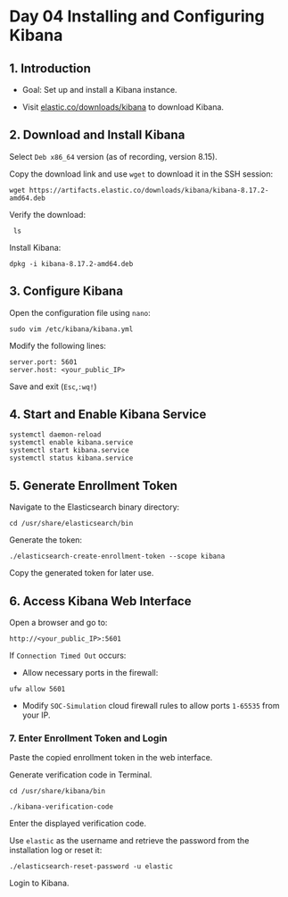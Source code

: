 # Day 04 Installing and Configuring Kibana

## 1. Introduction

- Goal: Set up and install a Kibana instance.
    
- Visit [elastic.co/downloads/kibana](https://www.elastic.co/downloads/kibana) to download Kibana.

## 2. Download and Install Kibana

Select `Deb x86_64` version (as of recording, version 8.15).

Copy the download link and use `wget` to download it in the SSH session:
   
```
wget https://artifacts.elastic.co/downloads/kibana/kibana-8.17.2-amd64.deb
```

Verify the download:

```
 ls
```

Install Kibana:
  
```
dpkg -i kibana-8.17.2-amd64.deb
```
## 3. Configure Kibana

Open the configuration file using `nano`:
  
```
sudo vim /etc/kibana/kibana.yml
```

Modify the following lines:

```
server.port: 5601
server.host: <your_public_IP>
```

Save and exit (`Esc`,`:wq!`) 

## 4. Start and Enable Kibana Service

```
systemctl daemon-reload
systemctl enable kibana.service
systemctl start kibana.service
systemctl status kibana.service
```
## 5. Generate Enrollment Token

Navigate to the Elasticsearch binary directory:
  
```
cd /usr/share/elasticsearch/bin
```
  
Generate the token: 

```
./elasticsearch-create-enrollment-token --scope kibana
```

Copy the generated token for later use.

## 6. Access Kibana Web Interface

Open a browser and go to:

```
http://<your_public_IP>:5601
```

If `Connection Timed Out` occurs:

- Allow necessary ports in the firewall:
 
```
ufw allow 5601
```
 
- Modify `SOC-Simulation` cloud firewall rules to allow ports `1-65535` from your IP.
### 7. Enter Enrollment Token and Login

Paste the copied enrollment token in the web interface.

Generate verification code in Terminal.

```
cd /usr/share/kibana/bin

./kibana-verification-code
```

Enter the displayed verification code.
  
Use `elastic` as the username and retrieve the password from the installation log or reset it:
   
```
./elasticsearch-reset-password -u elastic
```
  
Login to Kibana.
